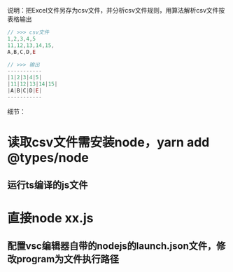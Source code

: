 说明：把Excel文件另存为csv文件，并分析csv文件规则，用算法解析csv文件按表格输出

``` javascript
// >>> csv文件
1,2,3,4,5
11,12,13,14,15,
A,B,C,D,E

// >>> 输出
-----------
|1|2|3|4|5|
|11|12|13|14|15|
|A|B|C|D|E|
-----------
```

细节：
# 读取csv文件需安装node，yarn add @types/node
## 运行ts编译的js文件
# 直接node xx.js
## 配置vsc编辑器自带的nodejs的launch.json文件，修改program为文件执行路径
